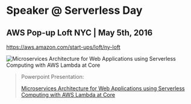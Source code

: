 # Speaker @ Serverless Day

## AWS Pop-up Loft NYC | May 5th, 2016
https://aws.amazon.com/start-ups/loft/ny-loft

![Microservices Architecture for Web Applications using Serverless Computing with AWS Lambda at Core](https://image.slidesharecdn.com/2016-05-05-microservices-architecture-preview-160428183548/95/microservices-architecture-for-web-applications-using-serverless-computing-with-aws-lambda-at-core-1-638.jpg?cb=1461869486)

> Powerpoint Presentation:
>
> [Microservices Architecture for Web Applications using Serverless Computing with AWS Lambda at Core](http://www.slideshare.net/mitocgroup/microservices-architecture-for-web-applications-using-serverless-computing-with-aws-lambda-at-core)
